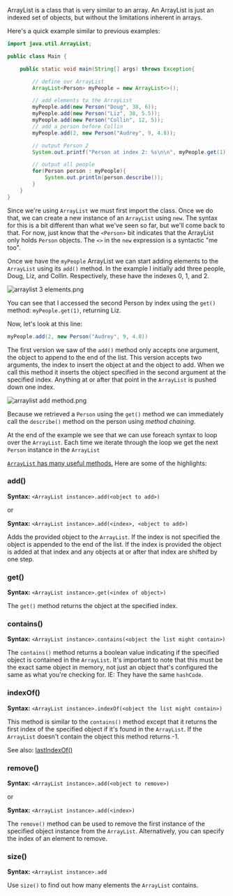 ArrayList is a class that is very similar to an array. An ArrayList is just an indexed set of objects, but without the limitations inherent in arrays. 

Here's a quick example similar to previous examples:

```java
import java.util.ArrayList;

public class Main {

    public static void main(String[] args) throws Exception{

        // define our ArrayList
        ArrayList<Person> myPeople = new ArrayList<>();

        // add elements to the ArrayList
        myPeople.add(new Person("Doug", 38, 6));
        myPeople.add(new Person("Liz", 38, 5.5));
        myPeople.add(new Person("Collin", 12, 5));
        // add a person before Collin
        myPeople.add(2, new Person("Audrey", 9, 4.8));

        // output Person 2
        System.out.printf("Person at index 2: %s\n\n", myPeople.get(1).describe());

        // output all people
        for(Person person : myPeople){
            System.out.println(person.describe());
        }
    }
}
```

Since we're using `ArrayList` we must first import the class. Once we do that, we can create a new instance of an `ArrayList` using `new`. The syntax for this is a bit different than what we've seen so far, but we'll come back to that. For now, just know that the `<Person>` bit indicates that the ArrayList only holds `Person` objects. The `<>` in the `new` expression is a syntactic "me too".

Once we have the `myPeople` ArrayList we can start adding elements to the `ArrayList` using its `add()` method. In the example I initially add three people, Doug, Liz, and Collin. Respectively, these have the indexes 0, 1, and 2. 

![arraylist 3 elements.png](https://tiy-learn-content.s3.amazonaws.com/0c396a69-arraylist%203%20elements.png)

You can see that I accessed the second Person by index using the `get()` method: `myPeople.get(1)`, returning Liz. 

Now, let's look at this line:

```java
myPeople.add(2, new Person("Audrey", 9, 4.8))
``` 

The first version we saw of the `add()` method only accepts one argument, the object to append to the end of the list. This version accepts two arguments, the index to insert the object at and the object to add. When we call this method it inserts the object specified in the second argument at the specified index. Anything at or after that point in the `ArrayList` is pushed down one index. 

![arraylist add method.png](https://tiy-learn-content.s3.amazonaws.com/ca75d761-arraylist%20add%20method.png)

Because we retrieved a `Person` using the `get()` method we can immediately call the `describe()` method on the person using _method chaining_. 

At the end of the example we see that we can use foreach syntax to loop over the `ArrayList`. Each time we iterate through the loop we get the next `Person` instance in the `ArrayList`

[`ArrayList` has many useful methods.](https://docs.oracle.com/javase/8/docs/api/java/util/ArrayList.html) Here are some of the highlights:

### add()

**Syntax:** `<ArrayList instance>.add(<object to add>)`

or 

**Syntax:** `<ArrayList instance>.add(<index>, <object to add>)`

Adds the provided object to the `ArrayList`. If the index is not specified the object is appended to the end of the list. If the index is provided the object is added at that index and any objects at or after that index are shifted by one step.

### get()

**Syntax:** `<ArrayList instance>.get(<index of object>)`

The `get()` method returns the object at the specified index.

### contains()

**Syntax:** `<ArrayList instance>.contains(<object the list might contain>)`

The `contains()` method returns a boolean value indicating if the specified object is contained in the `ArrayList`. It's important to note that this must be the exact same object in memory, not just an object that's configured the same as what you're checking for. IE: They have the same `hashCode`.

### indexOf()

**Syntax:** `<ArrayList instance>.indexOf(<object the list might contain>)`

This method is similar to the `contains()` method except that it returns the first index of the specified object if it's found in the `ArrayList`. If the `ArrayList` doesn't contain the object this method returns -1.

See also: [lastIndexOf()](https://docs.oracle.com/javase/8/docs/api/java/util/ArrayList.html#lastIndexOf(java.lang.Object))

### remove()

**Syntax:** `<ArrayList instance>.add(<object to remove>)`

or 

**Syntax:** `<ArrayList instance>.add(<index>)`

The `remove()` method can be used to remove the first instance of the specified object instance from the `ArrayList`. Alternatively, you can specify the index of an element to remove.

### size()

**Syntax:** `<ArrayList instance>.add`

Use `size()` to find out how many elements the `ArrayList` contains.
